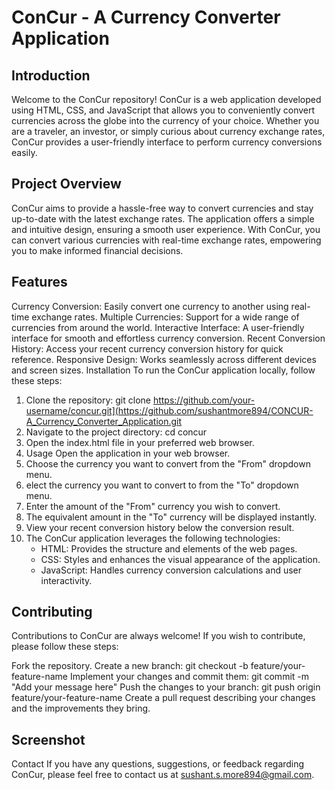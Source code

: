 # ConCur - A Currency Converter Application

## Introduction
Welcome to the ConCur repository! ConCur is a web application developed using HTML, CSS, and JavaScript that allows you to conveniently convert currencies across the globe into the currency of your choice. Whether you are a traveler, an investor, or simply curious about currency exchange rates, ConCur provides a user-friendly interface to perform currency conversions easily.

## Project Overview
ConCur aims to provide a hassle-free way to convert currencies and stay up-to-date with the latest exchange rates. The application offers a simple and intuitive design, ensuring a smooth user experience. With ConCur, you can convert various currencies with real-time exchange rates, empowering you to make informed financial decisions.

## Features
Currency Conversion: Easily convert one currency to another using real-time exchange rates.
Multiple Currencies: Support for a wide range of currencies from around the world.
Interactive Interface: A user-friendly interface for smooth and effortless currency conversion.
Recent Conversion History: Access your recent currency conversion history for quick reference.
Responsive Design: Works seamlessly across different devices and screen sizes.
Installation
To run the ConCur application locally, follow these steps:



1. Clone the repository: git clone https://github.com/your-username/concur.git](https://github.com/sushantmore894/CONCUR-A_Currency_Converter_Application.git
2. Navigate to the project directory: cd concur
3. Open the index.html file in your preferred web browser.
4. Usage Open the application in your web browser.
5. Choose the currency you want to convert from the "From" dropdown menu.
6. elect the currency you want to convert to from the "To" dropdown menu.
7. Enter the amount of the "From" currency you wish to convert.
8. The equivalent amount in the "To" currency will be displayed instantly.
9. View your recent conversion history below the conversion result.
10. The ConCur application leverages the following technologies:
     - HTML: Provides the structure and elements of the web pages.
     - CSS: Styles and enhances the visual appearance of the application.
     - JavaScript: Handles currency conversion calculations and user interactivity.

## Contributing
Contributions to ConCur are always welcome! If you wish to contribute, please follow these steps:

Fork the repository.
Create a new branch: git checkout -b feature/your-feature-name
Implement your changes and commit them: git commit -m "Add your message here"
Push the changes to your branch: git push origin feature/your-feature-name
Create a pull request describing your changes and the improvements they bring.

## Screenshot


Contact
If you have any questions, suggestions, or feedback regarding ConCur, please feel free to contact us at sushant.s.more894@gmail.com. 
